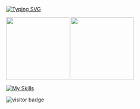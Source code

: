 [![Typing SVG](https://readme-typing-svg.herokuapp.com/?lines=Welcome+to+Maksat's+github+page;I+am+a+web+developer)](https://git.io/typing-svg)


<p float="left">
  <img height="170em" align="center" src="https://github-readme-stats.vercel.app/api?username=maksat111&show_icons=true&theme=gruvbox&count_private=true" />
  <img height="170em" align="center" src="https://github-readme-stats.vercel.app/api/top-langs/?username=maksat111&layout=compact&show_icons=true&theme=gruvbox&langs_count=8" />
</p>


[![My Skills](https://skillicons.dev/icons?i=js,nodejs,react,css,tailwind,mongodb,postgres,html,atom,bootstrap,cpp,git,github,jquery,py,vscode&theme=light)](https://skillicons.dev)



![visitor badge](https://visitor-badge.glitch.me/badge?page_id=maksat111)

